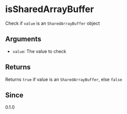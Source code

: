 # isSharedArrayBuffer

Check if `value` is an `SharedArrayBuffer` object

## Arguments

- `value`: The value to check

## Returns

Returns `true` if value is an `SharedArrayBuffer`, else `false`

## Since

0.1.0

